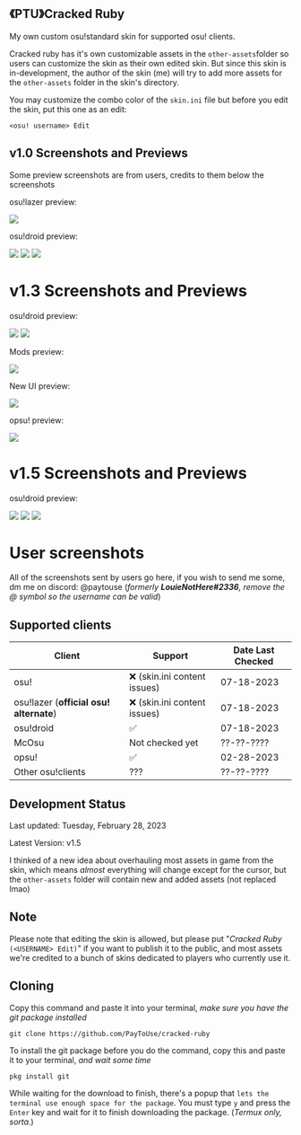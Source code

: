 ## 《PTU》Cracked Ruby
My own custom osu!standard skin for supported osu! clients.

Cracked ruby has it's own customizable assets in the `other-assets`folder so users can customize the skin as their own edited skin. But since this skin is in-development, the author of the skin (me) will try to add more assets for the `other-assets` folder in the skin's directory.

You may customize the combo color of the `skin.ini` file but before you edit the skin, put this one as an edit:

```
<osu! username> Edit
```

## v1.0 Screenshots and Previews
Some preview screenshots are from users, credits to them below the screenshots

osu!lazer preview:

<img src="screenshots/Screenshot_20230211_132451_sh.ppy.osulazer.jpg"></img>

osu!droid preview:

<img src="screenshots/Screenshot_20230211_131411_ru.nsu.ccfit.zuev.osuplus.jpg"></img>
<img src="screenshots/Screenshot_20230211_131429_ru.nsu.ccfit.zuev.osuplus.jpg"></img>
<img src="screenshots/Screenshot_20230211_131451_ru.nsu.ccfit.zuev.osuplus.jpg"></img>

# v1.3 Screenshots and Previews

osu!droid preview:

<img src="screenshots/Screenshot_20230228_160645_ru.nsu.ccfit.zuev.osuplus.jpg"></img>
<img src="screenshots/Screenshot_20230228_160655_ru.nsu.ccfit.zuev.osuplus.jpg"></img>

Mods preview:

<img src="screenshots/Screenshot_20230228_160751_ru.nsu.ccfit.zuev.osuplus.jpg"></img>

New UI preview:

<img src="screenshots/Screenshot_20230228_164902_ru.nsu.ccfit.zuev.osuplus.jpg"></img>

opsu! preview:

<img src="screenshots/opsu-preview.gif"></img>

# v1.5 Screenshots and Previews

osu!droid preview:

<img src="screenshots/Screenshot_20230602_064146_ru.nsu.ccfit.zuev.osuplus.jpg"></img>
<img src="screenshots/Screenshot_20230602_064158_ru.nsu.ccfit.zuev.osuplus.jpg"></img>
<img src="screenshots/Screenshot_20230602_064200_ru.nsu.ccfit.zuev.osuplus.jpg"></img>


# User screenshots
 
All of the screenshots sent by users go here, if you wish to send me some, dm me on discord: @paytouse (*formerly **LouieNotHere#2336**, remove the @ symbol so the username can be valid*)

## Supported clients

| Client | Support | Date Last Checked |
| ------------ | ------------ | ------------ |
| osu! | ❌ (skin.ini content issues) | 07-18-2023 |
| osu!lazer (**official osu! alternate**) | ❌ (skin.ini content issues) | 07-18-2023 |
| osu!droid | ✅ | 07-18-2023 |
| McOsu | Not checked yet | ??-??-???? |
| opsu! | ✅ | 02-28-2023 |
| Other osu!clients | ??? | ??-??-???? |

## Development Status
Last updated: Tuesday, February 28, 2023

Latest Version: v1.5

I thinked of a new idea about overhauling most assets in game from the skin, which means *almost* everything will change except for the cursor, but the `other-assets` folder will contain new and added assets (not replaced lmao)

## Note
Please note that editing the skin is allowed, but please put "*Cracked Ruby* `(<USERNAME> Edit)`" if you want to publish it to the public, and most assets we're credited to a bunch of skins dedicated to players who currently use it.

## Cloning
Copy this command and paste it into your terminal, *make sure you have the git package installed*

```
git clone https://github.com/PayToUse/cracked-ruby
```

To install the git package before you do the command, copy this and paste it to your terminal, *and wait some time*

```
pkg install git
```

While waiting for the download to finish, there's a popup that `lets the terminal use enough space for the package`. You must type `y` and press the `Enter` key and wait for it to finish downloading the package. (*Termux only, sorta.*)
